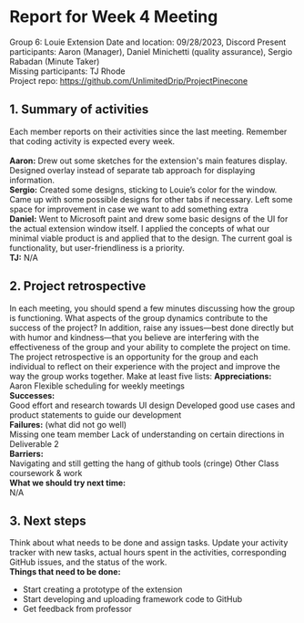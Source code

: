 # **Report for Week 4 Meeting**
Group 6: Louie Extension
Date and location: 09/28/2023, Discord
Present participants: Aaron (Manager), Daniel Minichetti (quality assurance), Sergio Rabadan (Minute Taker)<br> 
Missing participants: TJ Rhode<br> 
Project repo: https://github.com/UnlimitedDrip/ProjectPinecone
## **1. Summary of activities**
Each member reports on their activities since the last meeting. Remember that coding activity is expected every week.<br>  
**Aaron:** Drew out some sketches for the extension's main features display. Designed overlay instead of separate tab approach for displaying information.<br> 
**Sergio:** Created some designs, sticking to Louie’s color for the window. Came up with some possible designs for other tabs if necessary. Left some space for improvement in case we want to add something extra<br> 
**Daniel:** Went to Microsoft paint and drew some basic designs of the UI for the actual extension window itself. I applied the concepts of what our minimal viable product is and applied that to the design. The current goal is functionality, but user-friendliness is a priority. <br> 
**TJ:** N/A<br> 
## **2. Project retrospective**
In each meeting, you should spend a few minutes discussing how the group is functioning. What aspects of the group dynamics contribute to the success of the project? In addition, raise any issues—best done directly but with humor and kindness—that you believe are interfering with the effectiveness of the group and your ability to complete the project on time.
The project retrospective is an opportunity for the group and each individual to reflect on their experience with the project and improve the way the group works together. Make at least five lists:
**Appreciations:**<br> 
Aaron 
Flexible scheduling for weekly meetings<br> 
**Successes:**<br> 
Good effort and research towards UI design
Developed good use cases and product statements to guide our development<br> 
**Failures:** (what did not go well)<br> 
Missing one team member
Lack of understanding on certain directions in Deliverable 2<br> 
**Barriers:** <br> 
Navigating and still getting the hang of github tools (cringe)
Other Class coursework & work<br> 
**What we should try next time:** <br> 
N/A<br> 

## **3. Next steps**<br> 
Think about what needs to be done and assign tasks. Update your activity tracker with new tasks, actual hours spent in the activities, corresponding GitHub issues, and the status of the work.<br> 
**Things that need to be done:**<br> 
- Start creating a prototype of the extension<br> 
- Start developing and uploading framework code to GitHub<br> 
- Get feedback from professor<br> 
